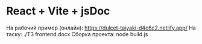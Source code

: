 # React + Vite + jsDoc

На рабочий пример (онлайн): https://dulcet-taiyaki-d4c6c2.netlify.app/
На таску: ./T3 frontend.docx
Сборка проекта: node build.js

